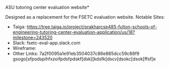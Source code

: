 ASU tutoring center evaluation website*

Designed as a replacement for the FSETC evaluation website.
Notable Sites:
  * Taiga: https://tree.taiga.io/project/prakharcse485-fulton-schools-of-engineering-tutoring-center-evaluation-application/us/18?milestone=243520
  * Slack: fsetc-eval-app.slack.com
  * Wireframe: 
  * Other Links: 
7a2f0095a1e91eb3504037c86e885dcc59c88f9
gsogo[sfpodspihfxzoifpdsfpdskf[dsk[[kdsfk[dscv[dsokc[dsok[ffsf[e
